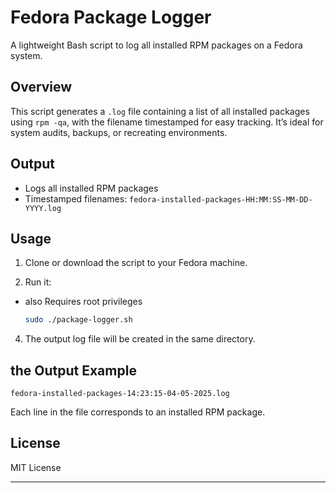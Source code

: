 # Fedora Package Logger

A lightweight Bash script to log all installed RPM packages on a Fedora system.

## Overview

This script generates a `.log` file containing a list of all installed packages using `rpm -qa`, with the filename timestamped for easy tracking. It’s ideal for system audits, backups, or recreating environments.

## Output

- Logs all installed RPM packages
- Timestamped filenames: `fedora-installed-packages-HH:MM:SS-MM-DD-YYYY.log`

## Usage

1. Clone or download the script to your Fedora machine.

2. Run it:
- also Requires root privileges

   ```bash
   sudo ./package-logger.sh
   ```

4. The output log file will be created in the same directory.

## the Output Example

```
fedora-installed-packages-14:23:15-04-05-2025.log
```

Each line in the file corresponds to an installed RPM package.

## License

MIT License

--- 

